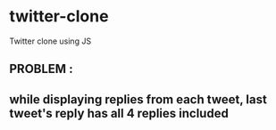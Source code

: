 # twitter-clone
Twitter clone using JS


## PROBLEM : 
## while displaying replies from each tweet, last tweet's reply has all 4 replies included

